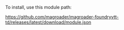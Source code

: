 To install, use this module path:

https://github.com/magroader/magroader-foundryvtt-td/releases/latest/download/module.json
